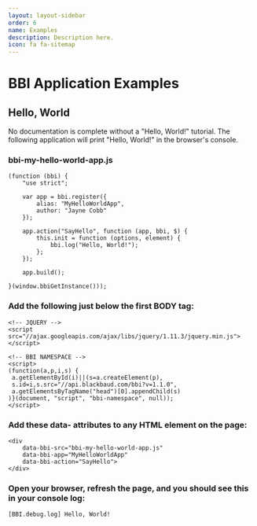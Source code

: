 ```yaml
---
layout: layout-sidebar
order: 6
name: Examples
description: Description here.
icon: fa fa-sitemap
---
```


# BBI Application Examples

## Hello, World

No documentation is complete without a "Hello, World!" tutorial. The following application will print "Hello, World!" in the browser's console.

### bbi-my-hello-world-app.js

<pre><code class="language-javascript">(function (bbi) {
    "use strict";
    
    var app = bbi.register({
    	alias: "MyHelloWorldApp",
    	author: "Jayne Cobb"
    });

    app.action("SayHello", function (app, bbi, $) {
    	this.init = function (options, element) {
            bbi.log("Hello, World!");
        };
    });

    app.build();

}(window.bbiGetInstance()));</code></pre>

### Add the following just below the first BODY tag:

<pre><code class="language-markup">&lt;!-- JQUERY -->
&lt;script src="//ajax.googleapis.com/ajax/libs/jquery/1.11.3/jquery.min.js">&lt;/script>

&lt;!-- BBI NAMESPACE -->
&lt;script>
(function(a,p,i,s) {
 a.getElementById(i)||(s=a.createElement(p),
 s.id=i,s.src="//api.blackbaud.com/bbi?v=1.1.0",
 a.getElementsByTagName("head")[0].appendChild(s)
)}(document, "script", "bbi-namespace", null));
&lt;/script></code></pre>
		
### Add these data- attributes to any HTML element on the page:

<pre><code class="language-markup">&lt;div
    data-bbi-src="bbi-my-hello-world-app.js"
    data-bbi-app="MyHelloWorldApp"
    data-bbi-action="SayHello">
&lt;/div></code></pre>

### Open your browser, refresh the page, and you should see this in your console log:

<pre><code class="language-markup">[BBI.debug.log] Hello, World!</code></pre>
